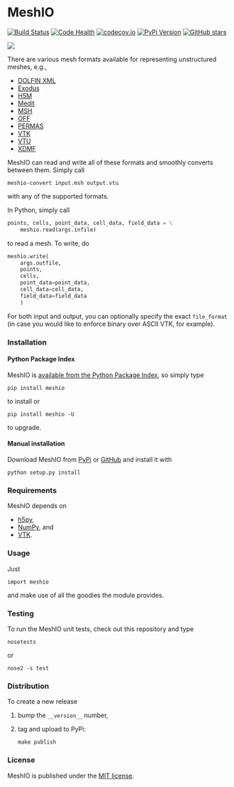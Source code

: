 # MeshIO

[![Build Status](https://travis-ci.org/nschloe/meshio.svg?branch=master)](https://travis-ci.org/nschloe/meshio)
[![Code Health](https://landscape.io/github/nschloe/meshio/master/landscape.png)](https://landscape.io/github/nschloe/meshio/master)
[![codecov.io](https://codecov.io/github/nschloe/meshio/branch/master/graphs/badge.svg)](https://codecov.io/github/nschloe/meshio/branch/master)
[![PyPi Version](https://img.shields.io/pypi/v/meshio.svg)](https://pypi.python.org/pypi/meshio)
[![GitHub stars](https://img.shields.io/github/stars/nschloe/meshio.svg?style=social&label=Star&maxAge=2592000)](https://github.com/nschloe/meshio)

![](https://nschloe.github.io/meshio/pp.png)

There are various mesh formats available for representing unstructured meshes,
e.g.,

 * [DOLFIN XML](http://manpages.ubuntu.com/manpages/wily/man1/dolfin-convert.1.html)
 * [Exodus](https://cubit.sandia.gov/public/13.2/help_manual/WebHelp/finite_element_model/exodus/block_specification.htm)
 * [H5M](https://trac.mcs.anl.gov/projects/ITAPS/wiki/MOAB/h5m)
 * [Medit](https://people.sc.fsu.edu/~jburkardt/data/medit/medit.html)
 * [MSH](http://geuz.org/gmsh/doc/texinfo/gmsh.html#File-formats)
 * [OFF](http://segeval.cs.princeton.edu/public/off_format.html)
 * [PERMAS](http://www.intes.de)
 * [VTK](http://www.vtk.org/wp-content/uploads/2015/04/file-formats.pdf)
 * [VTU](http://www.vtk.org/Wiki/VTK_XML_Formats)
 * [XDMF](http://www.xdmf.org/)

MeshIO can read and write all of these formats and smoothly converts between
them. Simply call
```
meshio-convert input.msh output.vtu
```
with any of the supported formats.

In Python, simply call
```python
points, cells, point_data, cell_data, field_data = \
    meshio.read(args.infile)
```
to read a mesh. To write, do
```python
meshio.write(
    args.outfile,
    points,
    cells,
    point_data=point_data,
    cell_data=cell_data,
    field_data=field_data
    )
```
For both input and output, you can optionally specify the exact `file_format`
(in case you would like to enforce binary over ASCII VTK, for example).

### Installation

#### Python Package Index

MeshIO is [available from the Python Package
Index](https://pypi.python.org/pypi/meshio/), so simply type
```
pip install meshio
```
to install or
```
pip install meshio -U
```
to upgrade.

#### Manual installation

Download MeshIO from [PyPi](https://pypi.python.org/pypi/meshio/)
or [GitHub](https://github.com/nschloe/meshio) and
install it with
```
python setup.py install
```

### Requirements

MeshIO depends on

 * [h5py](http://www.h5py.org/),
 * [NumPy](http://www.numpy.org/), and
 * [VTK](http://www.vtk.org/Wiki/VTK/Examples/Python).

### Usage

Just
```
import meshio
```
and make use of all the goodies the module provides.


### Testing

To run the MeshIO unit tests, check out this repository and type
```
nosetests
```
or
```
nose2 -s test
```

### Distribution

To create a new release

1. bump the `__version__` number,

2. tag and upload to PyPi:
    ```
    make publish
    ```


### License

MeshIO is published under the [MIT license](https://en.wikipedia.org/wiki/MIT_License).
